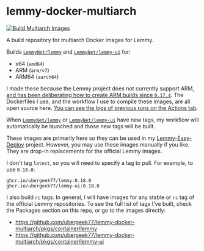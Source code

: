 # lemmy-docker-multiarch

[![Build Multiarch Images](https://github.com/ubergeek77/lemmy-docker-multiarch/actions/workflows/build-multiarch.yml/badge.svg?branch=main)](https://github.com/ubergeek77/lemmy-docker-multiarch/actions/workflows/build-multiarch.yml)

A build repository for multiarch Docker images for Lemmy.

Builds [`LemmyNet/lemmy`](https://github.com/LemmyNet/lemmy/) and [`LemmyNet/lemmy-ui`](https://github.com/LemmyNet/lemmy-ui/) for:

- x64 (`amd64`)
- ARM (`arm/v7`)
- ARM64 (`aarch64`)

I made these because the Lemmy project does not currently support ARM, [and has been deliberating how to create ARM builds since `0.17.4`](https://github.com/LemmyNet/lemmy/issues/3102). The Dockerfiles I use, and the workflow I use to compile these images, are all open source here. [You can see the logs of previous runs on the Actions tab](https://github.com/ubergeek77/lemmy-docker-multiarch/actions/workflows/build-multiarch.yml).

When [`LemmyNet/lemmy`](https://github.com/LemmyNet/lemmy/) or [`LemmyNet/lemmy-ui`](https://github.com/LemmyNet/lemmy-ui/) have new tags, my workflow will automatically be launched and those new tags will be built.

These images are primarily here so they can be used in my [Lemmy-Easy-Deploy](https://github.com/ubergeek77/Lemmy-Easy-Deploy) project. However, you may use these images manually if you like. They are drop-in replacements for the official Lemmy images.

I don't tag `latest`, so you will need to specify a tag to pull. For example, to use `0.18.0`:

```
ghcr.io/ubergeek77/lemmy:0.18.0
ghcr.io/ubergeek77/lemmy-ui:0.18.0
```

I also build `rc` tags. In general, I will have images for any stable or `rc` tag of the official Lemmy repositories. To see the full list of tags I've built, check the Packages section on this repo, or go to the images directly:

- https://github.com/ubergeek77/lemmy-docker-multiarch/pkgs/container/lemmy
- https://github.com/ubergeek77/lemmy-docker-multiarch/pkgs/container/lemmy-ui
